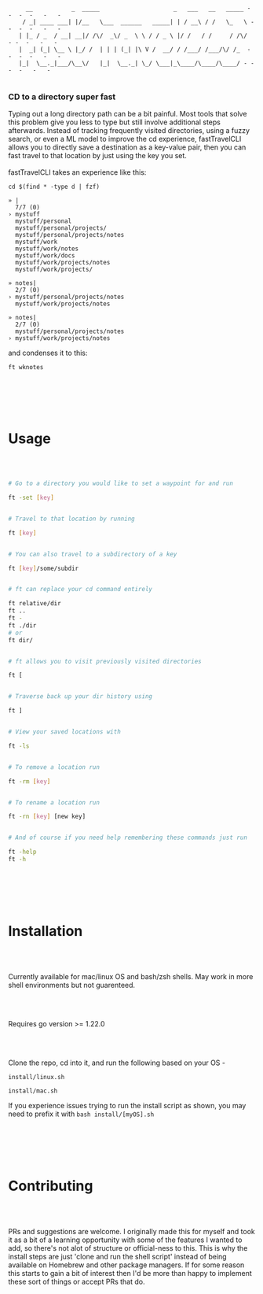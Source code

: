 

<!--- <h1>fastTravelCLI</h1> --->
```
     __           _  _____                     _   ___   __   _____ - -  -  -   -   -
    / _| ____ ___| |/__   \___  ______   _____| | / __\ / /   \_   \ - -  -  -   -   -
   | |_ / _  / __| __|/ /\/  _\/ _  \ \ / / _ \ |/ /   / /     / /\/  - -  -   -   -
   |  _| (_| \__ \ |_/ /  | | | (_| |\ V /  __/ / /___/ /___/\/ /_  - -  -  -   -   -
   |_|  \__._|___/\__\/   |_|  \__._| \_/ \___|_\____/\____/\____/ - -  -  -   -   -
                                                                    
```

<h3>CD to a directory super fast</h4>

Typing out a long directory path can be a bit painful. Most tools that solve this problem give you less to type but still involve additional steps afterwards. Instead of tracking frequently visited directories, using a fuzzy search, or even a ML model to improve the cd experience, fastTravelCLI allows you to directly save a destination as a key-value pair, then you can fast travel to that location by just using the key you set. 
<br></br>
fastTravelCLI takes an experience like this: 
```
cd $(find * -type d | fzf)
```
```
» |
  7/7 (0)
› mystuff
  mystuff/personal
  mystuff/personal/projects/
  mystuff/personal/projects/notes
  mystuff/work
  mystuff/work/notes
  mystuff/work/docs
  mystuff/work/projects/notes
  mystuff/work/projects/
```
```
» notes|
  2/7 (0)
› mystuff/personal/projects/notes
  mystuff/work/projects/notes
```
```
» notes|
  2/7 (0)
  mystuff/personal/projects/notes
› mystuff/work/projects/notes
```
and condenses it to this:
```
ft wknotes
```
<br></br>
<br></br>

<h1>Usage</h1>
<br></br>

```bash
# Go to a directory you would like to set a waypoint for and run 

ft -set [key]


# Travel to that location by running

ft [key]


# You can also travel to a subdirectory of a key

ft [key]/some/subdir


# ft can replace your cd command entirely

ft relative/dir
ft ..
ft -
ft ./dir
# or
ft dir/


# ft allows you to visit previously visited directories

ft [


# Traverse back up your dir history using 

ft ]


# View your saved locations with 

ft -ls


# To remove a location run

ft -rm [key]


# To rename a location run

ft -rn [key] [new key]


# And of course if you need help remembering these commands just run

ft -help
ft -h
```
<br></br>
<br></br>

<h1>Installation</h1>
<br></br>

Currently available for mac/linux OS and bash/zsh shells. May work in more shell environments but not guarenteed.

<br></br>

Requires go version >= 1.22.0

<br></br>

Clone the repo, cd into it, and run the following based on your OS - 

```
install/linux.sh
```
```
install/mac.sh
```


If you experience issues trying to run the install script as shown, you may need to prefix it with ```bash install/[myOS].sh```

<br></br>
<br></br>

<h1>Contributing</h1>
<br></br>

PRs and suggestions are welcome. I originally made this for myself and took it as a bit of a learning opportunity with some of the features I wanted to add, so there's not alot of structure or official-ness to this. This is why the install steps are just 'clone and run the shell script' instead of being available on Homebrew and other package managers. If for some reason this starts to gain a bit of interest then I'd be more than happy to implement these sort of things or accept PRs that do.
